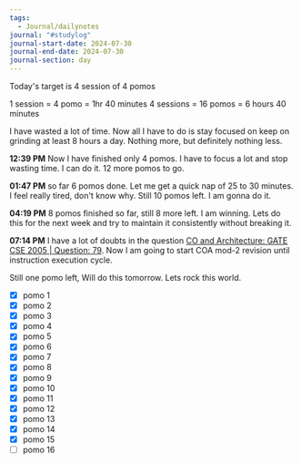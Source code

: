 ```yaml
---
tags:
  - Journal/dailynotes
journal: "#studylog"
journal-start-date: 2024-07-30
journal-end-date: 2024-07-30
journal-section: day
---
```

Today's target is 4 session of 4 pomos

1 session = 4 pomo = 1hr 40 minutes
4 sessions = 16 pomos = 6 hours 40 minutes

I have wasted a lot of time. Now all I have to do is stay focused on keep on grinding at least 8 hours a day. Nothing more, but definitely nothing less.

**12:39 PM** Now I have finished only 4 pomos. I have to focus a lot and stop wasting time. I can do it. 12 more pomos to go.

**01:47 PM** so far 6 pomos done. Let me get a quick nap of 25 to 30 minutes. I feel really tired, don't know why. Still 10 pomos left. I am gonna do it.

**04:19 PM** 8 pomos finished so far, still 8 more left. I am winning. Lets do this for the next week and try to maintain it consistently without breaking it.

**07:14 PM** I have a lot of doubts in the question [CO and Architecture: GATE CSE 2005 | Question: 79](https://gateoverflow.in/1402/gate-cse-2005-question-79?show=265202). Now I am going to start COA mod-2 revision until instruction execution cycle.

Still one pomo left, Will do this tomorrow. Lets rock this world.

- [x] pomo 1
- [x] pomo 2
- [x] pomo 3
- [x] pomo 4
- [x] pomo 5
- [x] pomo 6
- [x] pomo 7
- [x] pomo 8
- [x] pomo 9
- [x] pomo 10
- [x] pomo 11
- [x] pomo 12
- [x] pomo 13
- [x] pomo 14
- [x] pomo 15
- [ ] pomo 16
